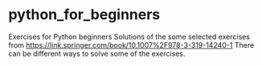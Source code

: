 # python_for_beginners
Exercises for Python beginners
Solutions of the some selected exercises from https://link.springer.com/book/10.1007%2F978-3-319-14240-1 
There can be different ways to solve some of the exercises. 
